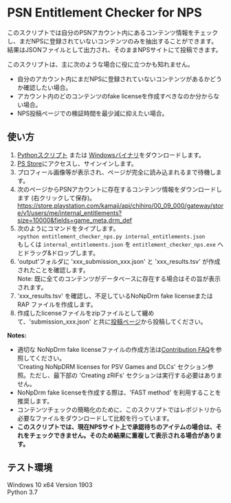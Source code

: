 # PSN Entitlement Checker for NPS

このスクリプトでは自分のPSNアカウント内にあるコンテンツ情報をチェックし、まだNPSに登録されていないコンテンツのみを抽出することができます。
結果はJSONファイルとして出力され、そのままNPSサイトにて投稿できます。

このスクリプトは、主に次のような場合に役に立つかも知れません。
- 自分のアカウント内にまだNPSに登録されていないコンテンツがあるかどうか確認したい場合。
- アカウント内のどのコンテンツのfake licenseを作成すべきなのか分からない場合。
- NPS投稿ページでの検証時間を最少減に抑えたい場合。

## 使い方
1. [Pythonスクリプト](https://raw.githubusercontent.com/1jtp8sobiu/entitlement_checker_nps/master/entitlement_checker_nps.py) または [Windowsバイナリ](https://raw.githubusercontent.com/1jtp8sobiu/entitlement_checker_nps/master/entitlement_checker_nps.exe)をダウンロードします。
2. [PS Store](https://store.playstation.com/)にアクセスし、サインインします。
3. プロフィール画像等が表示され、ページが完全に読み込まれるまで待機します。
4. 次のページからPSNアカウントに存在するコンテンツ情報をダウンロードします (右クリックして保存)。  
https://store.playstation.com/kamaji/api/chihiro/00_09_000/gateway/store/v1/users/me/internal_entitlements?size=10000&fields=game_meta,drm_def
5. 次のようにコマンドをタイプします。  
`>python entitlement_checker_nps.py internal_entitlements.json`  
もしくは `internal_entitlements.json` を `entitlement_checker_nps.exe` へとドラッグ&ドロップします。
6. 'output'フォルダに 'xxx_submission_xxx.json' と 'xxx_results.tsv' が作成されたことを確認します。  
Note: 既に全てのコンテンツがデータベースに存在する場合はその旨が表示されます。
7. 'xxx_results.tsv' を確認し、不足しているNoNpDrm fake licenseまたはRAP ファイルを作成します。
8. 作成したlicenseファイルをzipファイルとして纏めて、'submission_xxx.json' と共に[投稿ページ](https://nopaystation.com/contribute/batch)から投稿してください。

**Notes:**
- 適切な NoNpDrm fake licenseファイルの作成方法は[Contribution FAQ](https://nopaystation.com/faq)を参照してください。  
'Creating NoNpDRM licenses for PSV Games and DLCs' セクション参照。ただし、最下部の 'Creating zRIFs' セクションは実行する必要はありません。
- NoNpDrm fake licenseを作成する際は、'FAST method' を利用することを推奨します。
- コンテンツチェックの簡略化のために、このスクリプトではレポジトリから必要なファイルをダウンロードして比較を行っています。
- **このスクリプトでは、現在NPSサイト上で承認待ちのアイテムの場合は、それをチェックできません。そのため結果に重複して表示される場合があります。**

## テスト環境
Windows 10 x64 Version 1903  
Python 3.7
